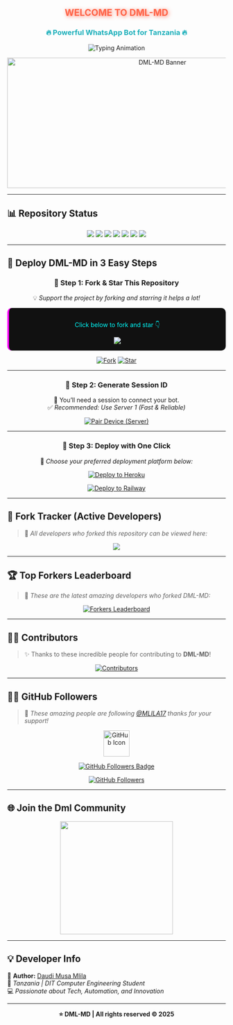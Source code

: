 <h2 align="center" style="color:#FF6347; text-shadow: 2px 2px 8px rgba(255,99,71,0.8);">
WELCOME TO DML-MD

</h2>

<h3 align="center" style="color:#1BAFBA; font-weight:bold;">
🔥 Powerful WhatsApp Bot for Tanzania 🔥
</h3>

<p align="center">
  <img src="https://readme-typing-svg.herokuapp.com?font=Fira+Code&weight=600&size=26&duration=3000&pause=1000&color=FF6347&center=true&width=900&height=100&lines=HELLO+WORLD!+👋;MEET+DML-MD+🤖;ADVANCED+WHATSAPP+BOT+EXPERIENCE+⚡;MADE+WITH+PASSION+BY+DML+💻;OFFICIALLY+TANZANIAN+BOT+🎉" alt="Typing Animation">
</p>

<p align="center">
  <img alt="DML-MD Banner" width="700" height="300" src="https://files.catbox.moe/juhq1l.jpg">
</p>

---

## 📊 Repository Status

<p align="center">
  <img src="https://img.shields.io/github/stars/MLILA17/DML-MD?label=Stars&style=flat-square&color=yellow" />
  <img src="https://img.shields.io/github/forks/MLILA17/DML-MD?label=Forks&style=flat-square&color=green" />
  <img src="https://img.shields.io/github/issues/MLILA17/DML-MD?label=Issues&style=flat-square&color=orange" />
  <img src="https://img.shields.io/github/pull-requests/MLILA17/DML-MD?label=Pull%20Requests&style=flat-square&color=blue" />
  <img src="https://img.shields.io/github/last-commit/MLILA17/DML-MD?label=Last%20Commit&style=flat-square&color=red" />
  <img src="https://img.shields.io/github/languages/top/MLILA17/DML-MD?label=Main%20Language&style=flat-square&color=purple" />
  <img src="https://img.shields.io/github/license/MLILA17/DML-MD?label=License&style=flat-square&color=lightgrey" />
</p>

---

## 🚀 Deploy DML-MD in 3 Easy Steps

<div align="center">

### 🔹 Step 1: Fork & Star This Repository

💡 *Support the project by forking and starring  it helps a lot!*

<div style="background:#111111; padding:15px; border-radius:10px; border-left:4px solid #FF00FF;">
  <p style="color:#00FFFF;">Click below to fork and star 👇</p>
  <a href='https://github.com/MLILA17/DML-MD/fork' target="_blank">
    <img src='https://img.shields.io/badge/FORK_REPOSITORY-008000?style=for-the-badge&logo=github&logoColor=white&labelColor=000000'/>
  </a>
</div>

[![Fork](https://img.shields.io/github/forks/MLILA17/DML-MD?label=Fork&style=for-the-badge&logo=github)](https://github.com/MLILA17/DML-MD/fork)
[![Star](https://img.shields.io/github/stars/MLILA17/DML-MD?label=Star&style=for-the-badge&logo=github)](https://github.com/MLILA17/DML-MD/stargazers)

---

### 🔹 Step 2: Generate Session ID

📱 You’ll need a session to connect your bot.  
✅ *Recommended: Use Server 1 (Fast & Reliable)*


[![Pair Device (Server)](https://img.shields.io/badge/⚡_SERVER_1-8A2BE2?style=for-the-badge&logo=windows&logoColor=white)](https://dml-md-session-8bg5.onrender.com)


---

### 🔹 Step 3: Deploy with One Click

🚀 *Choose your preferred deployment platform below:*

[![Deploy to Heroku](https://img.shields.io/badge/DEPLOY_TO_HEROKU-430098?style=for-the-badge&logo=heroku&logoColor=white)](https://verify-dmlbot.vercel.app)

[![Deploy to Railway](https://img.shields.io/badge/DEPLOY_TO_RAILWAY-0B0B45?style=for-the-badge&logo=railway&logoColor=white)](https://railway.com/new)

</div>

---

## 👥 Fork Tracker (Active Developers)

> 🧠 *All developers who forked this repository can be viewed here:*

<p align="center">
  <a href="https://github.com/MLILA17/DML-MD/network/members" target="_blank">
    <img src="https://img.shields.io/badge/View_All_Forkers-24292E?style=for-the-badge&logo=github&logoColor=white">
  </a>
</p>

---

## 🏆 Top Forkers Leaderboard

> 🌟 *These are the latest amazing developers who forked DML-MD:*

<p align="center">
  <a href="https://github.com/MLILA17/DML-MD/network/members">
    <img src="https://reporoster.com/forks/MLILA17/DML-MD" alt="Forkers Leaderboard" />
  </a>
</p>

---

## 🧑‍💻 Contributors

> ✨ Thanks to these incredible people for contributing to **DML-MD**!

<p align="center">
  <a href="https://github.com/MLILA17/DML-MD/graphs/contributors">
    <img src="https://contrib.rocks/image?repo=MLILA17/DML-MD" alt="Contributors" />
  </a>
</p>

---

## 🧍‍♂️ GitHub Followers

> 💖 *These amazing people are following [@MLILA17](https://github.com/MLILA17)  thanks for your support!*

<p align="center">
  <img src="https://cdn.jsdelivr.net/gh/devicons/devicon/icons/github/github-original.svg" width="60" height="60" alt="GitHub Icon"/>
</p>

<p align="center">
  <a href="https://github.com/MLILA17?tab=followers">
    <img src="https://img.shields.io/github/followers/MLILA17?label=Followers&style=for-the-badge&color=1BAFBA&logo=github" alt="GitHub Followers Badge"/>
  </a>
</p>

<p align="center">
  <a href="https://github.com/MLILA17?tab=followers">
    <img src="https://reporoster.com/followers/MLILA17" alt="GitHub Followers"/>
  </a>
</p>

---

## 🌐 Join the Dml Community

<p align="center">
  <a href="https://whatsapp.com/channel/0029VbBTnYe4yltFjGWi8K1g" target="_blank">
    <img src="https://img.shields.io/badge/WHATSAPP_CHANNEL-075E54?style=for-the-badge&logo=whatsapp&logoColor=white" width="260">
  </a>
</p>

---

## 💡 Developer Info

👤 **Author:** [Daudi Musa Mlila](https://github.com/MLILA17)  
📍 *Tanzania | DIT Computer Engineering Student*  
💻 *Passionate about Tech, Automation, and Innovation*

---

<p align="center">
  <b>⭐ DML-MD | All rights reserved © 2025</b>
</p>
